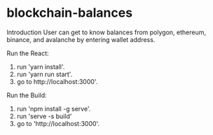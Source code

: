 # blockchain-balances

Introduction
User can get to know balances from polygon, ethereum, binance, and avalanche by entering wallet address.

Run the React:

1. run 'yarn install'.
2. run 'yarn run start'.
3. go to http://localhost:3000'.

Run the Build:

1. run 'npm install -g serve'.
2. run 'serve -s build'
3. go to 'http://localhost:3000'.
